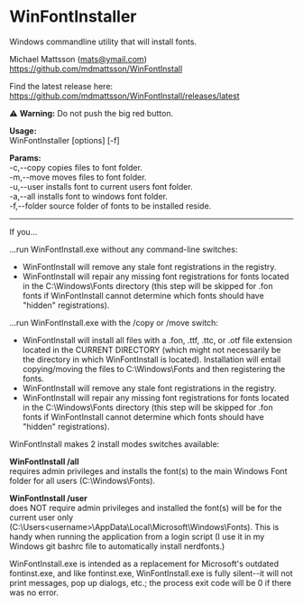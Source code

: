 # WinFontInstaller    
Windows commandline utility that will install fonts.  
                                                              
 Michael Mattsson (mats@ymail.com)                             
 https://github.com/mdmattsson/WinFontInstall                 

 Find the latest release here: https://github.com/mdmattsson/WinFontInstall/releases/latest
 
 
 :warning: **Warning:** Do not push the big red button.  
 
 
  
 **Usage:**                                                        
   WinFontInstaller [options] [-f] <fontpath>                 
                                                              
 **Params:**                                                      
 -c,--copy   copies files to font folder.                     
 -m,--move   moves files to font folder.                      
 -u,--user   installs font to current users font folder.      
 -a,--all    installs font to windows font folder.            
 -f,--folder source folder of fonts to be installed reside. 
**************************************************************  
	
	
If you...

...run WinFontInstall.exe without any command-line switches:

  * WinFontInstall will remove any stale font registrations in the registry.
  * WinFontInstall will repair any missing font registrations for fonts located in
	the C:\Windows\Fonts directory (this step will be skipped for .fon fonts if
	WinFontInstall cannot determine which fonts should have "hidden" registrations).

...run WinFontInstall.exe with the /copy or /move switch:

  * WinFontInstall will install all files with a .fon, .ttf, .ttc, or .otf file
	extension located in the CURRENT DIRECTORY (which might not necessarily be
	the directory in which WinFontInstall is located).  Installation will entail
	copying/moving the files to C:\Windows\Fonts and then registering the fonts.
  * WinFontInstall will remove any stale font registrations in the registry.
  * WinFontInstall will repair any missing font registrations for fonts located in
	the C:\Windows\Fonts directory (this step will be skipped for .fon fonts if
	WinFontInstall cannot determine which fonts should have "hidden" registrations).

WinFontInstall makes 2 install modes switches available:  
	
**WinFontInstall /all**  
	requires admin privileges and installs the font(s) to the main Windows Font folder for all users (C:\Windows\Fonts).    
	
**WinFontInstall /user**  
	does NOT require admin privileges and installed the font(s) will be for the current user only (C:\Users\<username>\AppData\Local\Microsoft\Windows\Fonts).  This is handy when running the application from a login script (I use it in my Windows git bashrc file to automatically install nerdfonts.)  



WinFontInstall.exe is intended as a replacement for Microsoft's outdated fontinst.exe,
and like fontinst.exe, WinFontInstall.exe is fully silent--it will not print messages,
pop up dialogs, etc.; the process exit code will be 0 if there was no error.


